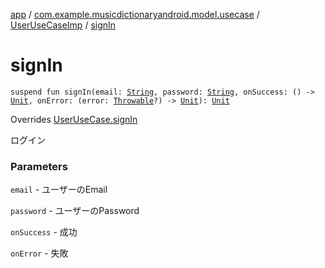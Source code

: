 [app](../../index.md) / [com.example.musicdictionaryandroid.model.usecase](../index.md) / [UserUseCaseImp](index.md) / [signIn](./sign-in.md)

# signIn

`suspend fun signIn(email: `[`String`](https://kotlinlang.org/api/latest/jvm/stdlib/kotlin/-string/index.html)`, password: `[`String`](https://kotlinlang.org/api/latest/jvm/stdlib/kotlin/-string/index.html)`, onSuccess: () -> `[`Unit`](https://kotlinlang.org/api/latest/jvm/stdlib/kotlin/-unit/index.html)`, onError: (error: `[`Throwable`](https://kotlinlang.org/api/latest/jvm/stdlib/kotlin/-throwable/index.html)`?) -> `[`Unit`](https://kotlinlang.org/api/latest/jvm/stdlib/kotlin/-unit/index.html)`): `[`Unit`](https://kotlinlang.org/api/latest/jvm/stdlib/kotlin/-unit/index.html)

Overrides [UserUseCase.signIn](../-user-use-case/sign-in.md)

ログイン

### Parameters

`email` - ユーザーのEmail

`password` - ユーザーのPassword

`onSuccess` - 成功

`onError` - 失敗